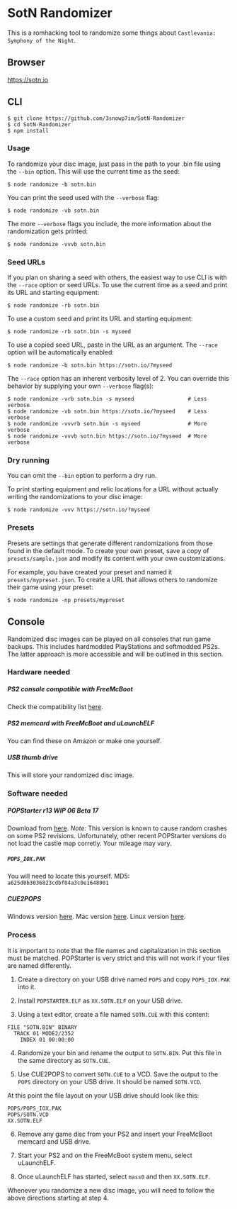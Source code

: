 # SotN Randomizer

This is a romhacking tool to randomize some things about `Castlevania:
Symphony of the Night`.

## Browser

https://sotn.io

## CLI

```shell
$ git clone https://github.com/3snowp7im/SotN-Randomizer
$ cd SotN-Randomizer
$ npm install
```

### Usage

To randomize your disc image, just pass in the path to your .bin file using the
`--bin` option. This will use the current time as the seed:

```shell
$ node randomize -b sotn.bin
```

You can print the seed used with the `--verbose` flag:

```shell
$ node randomize -vb sotn.bin
```

The more `--verbose` flags you include, the more information about the
randomization gets printed:

```shell
$ node randomize -vvvb sotn.bin
```

### Seed URLs

If you plan on sharing a seed with others, the easiest way to use CLI is with
the `--race` option or seed URLs. To use the current time as a seed and print
its URL and starting equipment:

```shell
$ node randomize -rb sotn.bin
```

To use a custom seed and print its URL and starting equipment:

```shell
$ node randomize -rb sotn.bin -s myseed
```

To use a copied seed URL, paste in the URL as an argument. The `--race` option
will be automatically enabled:

```shell
$ node randomize -b sotn.bin https://sotn.io/?myseed
```

The `--race` option has an inherent verbosity level of 2. You can override this
behavior by supplying your own `--verbose` flag(s):

```shell
$ node randomize -vrb sotn.bin -s myseed                 # Less verbose
$ node randomize -vb sotn.bin https://sotn.io/?myseed    # Less verbose
$ node randomize -vvvrb sotn.bin -s myseed               # More verbose
$ node randomize -vvvb sotn.bin https://sotn.io/?myseed  # More verbose
```

### Dry running

You can omit the `--bin` option to perform a dry run.

To print starting equipment and relic locations for a URL without actually
writing the randomizations to your disc image:

```shell
$ node randomize -vvv https://sotn.io/?myseed
```

### Presets

Presets are settings that generate different randomizations from those found in
the default mode. To create your own preset, save a copy of
`presets/sample.json` and modify its content with your own customizations.

For example, you have created your preset and named it `presets/mypreset.json`.
To create a URL that allows others to randomize their game using your
preset:

```shell
$ node randomize -np presets/mypreset
```

## Console

Randomized disc images can be played on all consoles that run game backups.
This includes hardmodded PlayStations and softmodded PS2s. The latter approach
is more accessible and will be outlined in this section.

### Hardware needed

##### PS2 console compatible with FreeMcBoot
Check the compatibility list [here](https://www.ps2-home.com/forum/app.php/page/fmcb-compatible-ps2-models-chart).

##### PS2 memcard with FreeMcBoot and uLaunchELF
You can find these on Amazon or make one yourself.

##### USB thumb drive
This will store your randomized disc image.

### Software needed

##### POPStarter r13 WIP 06 Beta 17
Download from [here](https://www.ps2-home.com/forum/viewtopic.php?p=13938#p13938).
*Note:* This version is known to cause random crashes on some PS2 revisions.
Unfortunately, other recent POPStarter versions do not load the castle map
corretly. Your mileage may vary.

##### `POPS_IOX.PAK`
You will need to locate this yourself. MD5: `a625d0b3036823cdbf04a3c0e1648901`

##### CUE2POPS
Windows version [here](https://www.ps2-home.com/forum/viewtopic.php?t=2148).
Mac version [here](https://github.com/suicvne/cue2pops-gui-mac).
Linux version [here](https://github.com/makefu/cue2pops-linux).

### Process

It is important to note that the file names and capitalization in this
section must be matched. POPStarter is very strict and this will not work if
your files are named differently.

1) Create a directory on your USB drive named `POPS` and copy `POPS_IOX.PAK`
   into it.

2) Install `POPSTARTER.ELF` as `XX.SOTN.ELF` on your USB drive.

3) Using a text editor, create a file named `SOTN.CUE` with this content:

```
FILE "SOTN.BIN" BINARY
  TRACK 01 MODE2/2352
    INDEX 01 00:00:00
```

4) Randomize your bin and rename the output to `SOTN.BIN`. Put this file in the
   same directory as `SOTN.CUE`.

5) Use CUE2POPS to convert `SOTN.CUE` to a VCD. Save the output to the `POPS`
   directory on your USB drive. It should be named `SOTN.VCD`.

At this point the file layout on your USB drive should look like this:

```
POPS/POPS_IOX.PAK
POPS/SOTN.VCD
XX.SOTN.ELF
```

6) Remove any game disc from your PS2 and insert your FreeMcBoot memcard and
   USB drive.

7) Start your PS2 and on the FreeMcBoot system menu, select uLaunchELF.

8) Once uLaunchELF has started, select `mass0` and then `XX.SOTN.ELF`.

Whenever you randomize a new disc image, you will need to follow the above
directions starting at step 4.
